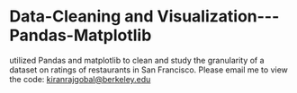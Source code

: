 # Data-Cleaning and Visualization---Pandas-Matplotlib
utilized Pandas and matplotlib to clean and study the granularity of a dataset on ratings of restaurants in San Francisco. 
Please email me to view the code: kiranrajgobal@berkeley.edu
